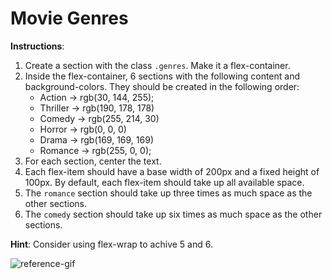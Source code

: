 # Movie Genres

**Instructions**:

1.  Create a section with the class `.genres`. Make it a flex-container.
2.  Inside the flex-container, 6 sections with the following content and background-colors. They should be created in the following order:
    - Action → rgb(30, 144, 255);
    - Thriller → rgb(190, 178, 178)
    - Comedy → rgb(255, 214, 30)
    - Horror → rgb(0, 0, 0)
    - Drama → rgb(169, 169, 169)
    - Romance → rgb(255, 0, 0);
3. For each section, center the text.
4. Each flex-item should have a base width of 200px and a fixed height of 100px. By default, each flex-item should take up all available space.
5. The `romance` section should take up three times as much space as the other sections.
6. The `comedy` section should take up six times as much space as the other sections.

**Hint**: Consider using flex-wrap to achive 5 and 6.

![reference-gif](/images/example.gif)